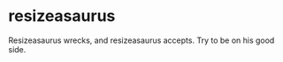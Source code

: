 resizeasaurus
=============

Resizeasaurus wrecks, and resizeasaurus accepts. Try to be on his good side.
